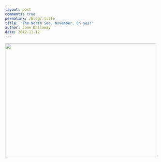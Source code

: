 ```yaml
---
layout: post
comments: true
permalink: /blog/:title
title: 'The North Sea. November. Oh yes!'
author: Jane Dallaway
date: 2012-11-12
---
```


<div>
<a href="http://static.skitters.dallaway.com/Sphoto.JPG">
<img width="500" src="http://static.skitters.dallaway.com/Sphoto.JPG.500.JPG" height="376">
</a>
</div>


